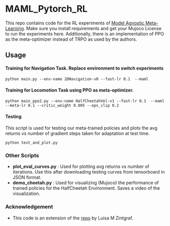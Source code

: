 # MAML_Pytorch_RL
This repo contains code for the RL experiments of [Model Agnostic Meta-Learning](https://arxiv.org/abs/1703.03400). Make sure you install requirements and get your Mujoco License to run the experiments here. Additionally, there is an implementation of PPO as the meta-optimizer instead of TRPO as used by the authors.

## Usage
#### Training for Navigation Task. Replace environment to switch experiments
    python main.py --env-name 2DNavigation-v0 --fast-lr 0.1  --maml 

#### Training for Locomotion Task using PPO as meta-optimizer.

    python main_ppo2.py --env-name HalfCheetahVel-v1 --fast-lr 0.1  --maml  --meta-lr 0.1 --critic_weight 0.005 --eps_clip 0.2

#### Testing 
This script is used for testing our meta-trained policies and plots the avg returns vs number of gradient steps taken for adaptation at test time.

    python test_and_plot.py

### Other Scripts 

 - **plot_eval_curves.py** :  Used for plotting avg returns vs number of iterations. Use this after downloading testing curves from tensorboard in JSON format.
 - **demo_cheetah.py** : Used for visualizing (Mujoco) the performance of trained policies for the HalfCheetah Environment. Saves a video of the visualization.
### Acknowledgement
- This code is an extension of the [repo](https://github.com/lmzintgraf/cavia) by  Luisa M Zintgraf.

 